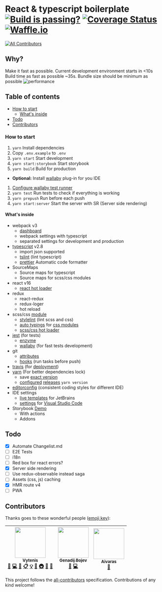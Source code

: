 # React & typescript boilerplate [![Build is passing?](https://travis-ci.org/nfq-eta/react-typescript.svg?branch=master)](https://travis-ci.org/nfq-eta/react-typescript) [![Coverage Status](https://coveralls.io/repos/github/nfq-eta/react-typescript/badge.svg)](https://coveralls.io/github/nfq-eta/react-typescript) [![Waffle.io](https://badge.waffle.io/nfq-eta/react-typescript.svg?columns=Backlog,In%20Progress,Done)](https://waffle.io/nfq-eta/react-typescript)
[![All Contributors](https://img.shields.io/badge/all_contributors-3-orange.svg?style=flat-square)](#contributors)

## Why?
Make it fast as possible. Current development environment starts in <10s
Build time as fast as possible ~35s.
Bundle size should be minimum as possible
![performance](https://i.imgur.com/t3AS08T.png)

## Table of contents
<!-- START doctoc generated TOC please keep comment here to allow auto update -->
<!-- DON'T EDIT THIS SECTION, INSTEAD RE-RUN doctoc TO UPDATE -->


  - [How to start](#how-to-start)
    - [What's inside](#whats-inside)
- [Todo](#todo)
- [Contributors](#contributors)

<!-- END doctoc generated TOC please keep comment here to allow auto update -->

### How to start
1. `yarn` Install dependencies
1. Copy `.env.example` to `.env`
1. `yarn start` Start development
1. `yarn start:storybook` Start storybook
1. `yarn build` Build for production
  * **Optional:** Install [wallaby](https://wallabyjs.com/download/) plug-in for you IDE
1. [Configure wallaby test runner](https://wallabyjs.com/docs/intro/install.html)
1. `yarn test` Run tests to check if everything is working
1. `yarn prepush` Run before each push
1. `yarn start:server` Start the server with SR (Server side rendering)

#### What's inside
* webpack v3
    * [dashboard](https://github.com/FormidableLabs/webpack-dashboard)
    * webpack settings with typescript
    * separated settings for development and production
* [typescript](https://www.typescriptlang.org/) v2.8
    * import json supported
    * [tslint](https://palantir.github.io/tslint/) (lint typescript)
    * [prettier](https://github.com/prettier/prettier) Automatic code formatter
* SourceMaps
    * Source maps for typescript
    * Source maps for scss/css modules
* react v16
    * [react hot loader](https://github.com/gaearon/react-hot-loader)
* redux
    * react-redux
    * redux-loger
    * hot reload
* scss/css [module](https://github.com/css-modules/css-modules)
    * [stylelint](https://github.com/stylelint/stylelint) (lint scss and css)
    * [auto typings](https://github.com/Quramy/typed-css-modules) for [css modules](https://github.com/Jimdo/typings-for-css-modules-loader)
    * [scss/css hot loader](https://github.com/shepherdwind/css-hot-loader)
* [jest](https://facebook.github.io/jest/) (for tests)
    * [enzyme](http://airbnb.io/enzyme/)
    * [wallaby](https://wallabyjs.com/) (for fast tests development)
* git
    * [attributes](https://github.com/nfq-eta/react-typescript/blob/87722dafa58006fa6bf672110ffc6d87fe5ae8a5/.gitattributes)
    * [hooks](https://www.npmjs.com/package/husky) (run tasks before push)
* [travis](https://travis-ci.org) (for [deployment](https://github.com/nfq-eta/react-typescript/blob/6312bdfdbb62130f8df8581c99407f89c20f590c/.travis.yml))
* [yarn](https://yarnpkg.com/) (For better dependencies lock)
    * save [exact version](https://github.com/nfq-eta/react-typescript/blob/6312bdfdbb62130f8df8581c99407f89c20f590c/.yarnrc#L1)
    * [configured](https://github.com/nfq-eta/react-typescript/blob/6312bdfdbb62130f8df8581c99407f89c20f590c/.yarnrc#L2-L3) [releases](https://yarnpkg.com/lang/en/docs/cli/version/) `yarn version`
* [editorconfig](http://editorconfig.org/) (consistent coding styles for different IDE)
* IDE settings
    * [live templates](https://github.com/nfq-eta/react-typescript/blob/41feb9fd606e4f024ff3724703141aa899d595d9/config/jetBrains/settings.jar) for JetBrains
    * [settings](https://github.com/nfq-eta/react-typescript/tree/master/.vscode) for [Visual Studio Code](https://code.visualstudio.com/Download)
* Storybook [Demo](https://nfq-eta.github.io/react-typescript/docs)
    * With actions
    * Addons

## Todo
* [x] Automate Changelist.md
* [ ] E2E Tests
* [ ] i18n
* [ ] Red box for react errors?
* [x] Server side rendering
* [ ] Use redux-observable instead saga
* [ ] Assets (css, js) caching
* [x] HMR route v4
* [ ] PWA

## Contributors

Thanks goes to these wonderful people ([emoji key](https://github.com/kentcdodds/all-contributors#emoji-key)):

<!-- ALL-CONTRIBUTORS-LIST:START - Do not remove or modify this section -->
<!-- prettier-ignore -->
| [<img src="https://avatars2.githubusercontent.com/u/468006?v=4" width="100px;"/><br /><sub><b>Vytenis</b></sub>](https://github.com/FDiskas)<br />[🐛](https://github.com/FDiskas/react-typescript/issues?q=author%3AFDiskas "Bug reports") [💻](https://github.com/FDiskas/react-typescript/commits?author=FDiskas "Code") [📖](https://github.com/FDiskas/react-typescript/commits?author=FDiskas "Documentation") [📋](#eventOrganizing-FDiskas "Event Organizing") [💡](#example-FDiskas "Examples") [🤔](#ideas-FDiskas "Ideas, Planning, & Feedback") [🚇](#infra-FDiskas "Infrastructure (Hosting, Build-Tools, etc)") [👀](#review-FDiskas "Reviewed Pull Requests") [🔧](#tool-FDiskas "Tools") | [<img src="https://avatars3.githubusercontent.com/u/12097258?v=4" width="100px;"/><br /><sub><b>Genadij Bojev</b></sub>](https://github.com/gennbo)<br />[🐛](https://github.com/FDiskas/react-typescript/issues?q=author%3Agennbo "Bug reports") [💻](https://github.com/FDiskas/react-typescript/commits?author=gennbo "Code") | [<img src="https://avatars0.githubusercontent.com/u/17545646?v=4" width="100px;"/><br /><sub><b>Aivaras</b></sub>](https://github.com/aivaras-b)<br />[👀](#review-aivaras-b "Reviewed Pull Requests") |
| :---: | :---: | :---: |
<!-- ALL-CONTRIBUTORS-LIST:END -->

This project follows the [all-contributors](https://github.com/kentcdodds/all-contributors) specification. Contributions of any kind welcome!
